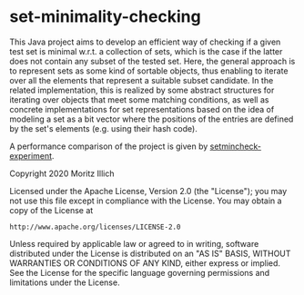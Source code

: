 # set-minimality-checking
This Java project aims to develop an efficient way of checking if a given test set is minimal w.r.t. a collection of sets, which is the case if the latter does not contain any subset of the tested set. Here, the general approach is to represent sets as some kind of sortable objects, thus enabling to iterate over all the elements that represent a suitable subset candidate. 
In the related implementation, this is realized by some abstract structures for iterating over objects that meet some matching conditions, as well as concrete implementations for set representations based on the idea of modeling a set as a bit vector where the positions of the entries are defined by the set's elements (e.g. using their hash code).

A performance comparison of the project is given by [setmincheck-experiment](https://github.com/M-Illich/setmincheck-experiment.git).


Copyright 2020 Moritz Illich

Licensed under the Apache License, Version 2.0 (the "License");
you may not use this file except in compliance with the License.
You may obtain a copy of the License at

    http://www.apache.org/licenses/LICENSE-2.0

Unless required by applicable law or agreed to in writing, software
distributed under the License is distributed on an "AS IS" BASIS,
WITHOUT WARRANTIES OR CONDITIONS OF ANY KIND, either express or implied.
See the License for the specific language governing permissions and
limitations under the License.
